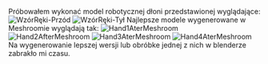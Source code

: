 Próbowałem wykonać model robotycznej dłoni przedstawionej wyglądające:
![WzórRęki-Przód](https://user-images.githubusercontent.com/46341978/142469963-e460d856-2075-4fd3-a159-e9d989156c22.jpg)
![WzórRęki-Tył](https://user-images.githubusercontent.com/46341978/142470011-1bd1f43f-0001-47e0-acab-0c9c36c6eb66.jpg)
Najlepsze modele wygenerowane w Meshroomie wyglądają tak:
![Hand1AterMeshroom](https://user-images.githubusercontent.com/46341978/142470220-982509d3-987d-40d2-8a31-2bc288be4460.png)
![Hand2AfterMeshroom](https://user-images.githubusercontent.com/46341978/142470223-bd068b16-7ead-4d76-bcb1-f9d2c2b730a9.png)
![Hand3AterMeshroom](https://user-images.githubusercontent.com/46341978/142470230-7a8edd94-6bad-4c72-a26d-a20f64f16e87.png)
![Hand4AterMeshroom](https://user-images.githubusercontent.com/46341978/142470214-ad0f9079-d913-445b-a8cb-76559c5f4c6b.png)
Na wygenerowanie lepszej wersji lub obróbke jednej z nich w blenderze zabrakło mi czasu.

